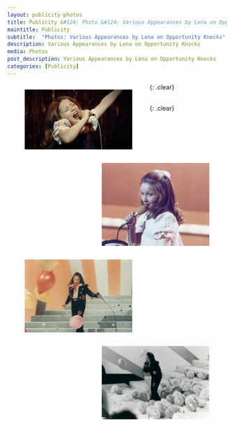 ```yaml
---
layout: publicity-photos
title: Publicity &#124; Photo &#124; Various Appearances by Lena on Opportunity Knocks
maintitle: Publicity
subtitle:  "Photos: Various Appearances by Lena on Opportunity Knocks"
description: Various Appearances by Lena on Opportunity Knocks
media: Photos
post_description: Various Appearances by Lena on Opportunity Knocks
categories: [Publicity]
---
```


<figure class="fig1">
<a href="/assets/images/publicity/opportunity-knocks/3221550_orig.jpg"><img src="/assets/images/publicity/opportunity-knocks/3221550_orig.jpg" class="full-width zoom-in"></a>
</figure>

<figure class="fig2">
<a href="/assets/images/publicity/opportunity-knocks/6776833_orig.jpg"><img src="/assets/images/publicity/opportunity-knocks/6776833_orig.jpg" class="full-width zoom-in"></a>
</figure>

{: .clear}

<figure class="fig1">
<a href="/assets/images/publicity/opportunity-knocks/3041013_orig.jpg"><img src="/assets/images/publicity/opportunity-knocks/3041013_orig.jpg" class="full-width zoom-in"></a>
</figure>

<figure class="fig2">
<a href="/assets/images/publicity/opportunity-knocks/5235593_orig.jpg"><img src="/assets/images/publicity/opportunity-knocks/5235593_orig.jpg" class="full-width zoom-in"></a>
</figure>

<br />{: .clear}

<style>
.fig1 {float:left; width:49%;}

.fig2 {float:right; width:49%;}

figcaption {float:left; width:100%;}

@media only screen and (max-width: 700px) {
.fig1, .fig2 {float:left; width:100%;}
figcaption {float:left; width:100%; margin-bottom: 10px;}
}
</style>

